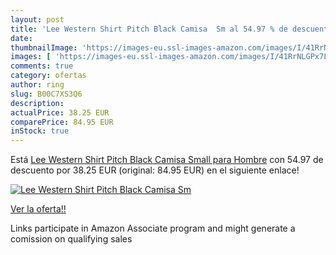 ```yaml
---
layout: post
title: 'Lee Western Shirt Pitch Black Camisa  Sm al 54.97 % de descuento'
date: 
thumbnailImage: 'https://images-eu.ssl-images-amazon.com/images/I/41RrNLGPx7L._SL200_.jpg'
images: [ 'https://images-eu.ssl-images-amazon.com/images/I/41RrNLGPx7L._SL200_.jpg' ]
comments: true
category: ofertas
author: ring
slug: B00C7XS3Q6
description:
actualPrice: 38.25 EUR
comparePrice: 84.95 EUR
inStock: true
---
```


Está [Lee Western Shirt Pitch Black Camisa  Small para Hombre](https://www.amazon.es/dp/B00C7XS3Q6/?tag=tolees-21) con 54.97 de descuento por 38.25 EUR (original: 84.95 EUR) en el siguiente enlace!

[![Lee Western Shirt Pitch Black Camisa  Sm](https://images-eu.ssl-images-amazon.com/images/I/41RrNLGPx7L._SL200_.jpg)](https://www.amazon.es/dp/B00C7XS3Q6/?tag=tolees-21)

[Ver la oferta!!](https://www.amazon.es/dp/B00C7XS3Q6/?tag=tolees-21)

Links participate in Amazon Associate program and might generate a comission on qualifying sales


